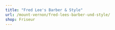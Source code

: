 ```yaml
---
title: "Fred Lee's Barber & Style"
url: /mount-vernon/fred-lees-barber-und-style/
shop: Friseur
---
```

